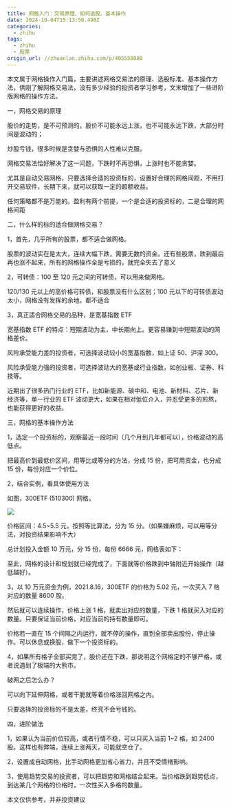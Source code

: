 ```yaml
---
title: 网格入门：交易原理、如何选股、基本操作
date: 2024-10-04T15:13:50.498Z
categories:
  - zhihu
tags:
  - zhihu
  - 股票
origin_url: //zhuanlan.zhihu.com/p/405558080
---
```

本文属于网格操作入门篇，主要讲述网格交易法的原理、选股标准、基本操作方法，供刚了解网格交易法，没有多少经验的投资者学习参考，文末增加了一些进阶版网格的操作方法。

一，网格交易的原理

股价的走势，是不可预测的，股价不可能永远上涨，也不可能永远下跌，大部分时间是波动的；

炒股亏钱，很多时候是贪婪与恐惧的人性难以克服。

网格交易法恰好解决了这一问题，下跌时不再恐惧，上涨时也不能贪婪。

尤其是自动交易网格，只要选择合适的投资标的，设置好合理的网格间距，不用打开交易软件，长期下来，就可以获取一定的超额收益。

任何策略都不是万能的。盈利有两个前提，一个是合适的投资标的，二是合理的网格间距

二，什么样的标的适合做网格交易？

1，首先，几乎所有的股票，都不适合做网格。

股票的波动实在是太大，连续大幅下跌，需要无数的资金。还有些股票，跌到最后再也涨不起来，所有的网格操作全是亏损的，就完全失去了意义

2，可转债：100 至 120 元之间的可转债，可以用来做网格。

120/130 元以上的高价格可转债，和股票没有什么区别；100 元以下的可转债波动太小，网格没有发挥的余地，都不适合

3，真正适合网格交易的品种，是宽基指数 ETF

宽基指数 ETF 的特点：短期波动为主，中长期向上。更容易赚到中短期波动的网格差价。

风险承受能力差的投资者，可选择波动较小的宽基指数，如上证 50、沪深 300。

风险承受能力强的投资者，可选择波动大的宽基或行业指数，如创业板、证券、科技等。

近期出了很多热门行业的 ETF，比如新能源、碳中和、电池、新材料、芯片、新经济等，单一行业的 ETF 波动更大，如果在相对低位介入，并忍受更多的煎熬，也能获得更好的收益。

三，网格的基本操作方法

1，选定一个投资标的，观察最近一段时间（几个月到几年都可以），价格波动的高低点。

把最高价到最低价区间，用等比或等分的方法，分成 15 份，把可用资金，也分成 15 份，每份对应一个价位。

2，结合实例，看具体使用方法

如图，300ETF (510300) 网格。

![](https://pic3.zhimg.com/v2-8c7600b6188275356902d43fd3bfe01e_b.jpg)

价格区间：4.5\~5.5 元，按照等比算法，分为 15 分。（如果嫌麻烦，可以用等分法，对投资结果影响不大）

总计划投入金额 10 万元，分 15 份，每份 6666 元，网格表如下：

至此，网格的设计和规划就已经完成了，下面就等价格跌到中轴附近开始操作（越低越好）。

3，以 10 万元资金为例，2021.8.16，300ETF 的价格为 5.02 元，一次买入 7 格对应的数量 8600 股。

然后就可以连续操作，价格上涨 1 格，就卖出对应的数量，下跌 1 格就买入对应的数量。只要保证当前价格，对应当前的持有数量即可。

价格若一直在 15 个间隔之内运行，就不停的操作，直到全部卖出股份，停止操作。可以休息或换股，做下一个投资标的。

4，如果所有格子全部买完了，股价还在下跌，那说明这个网格定的不够严格，或者说遇到了极端的大熊市。

破网之后怎么办？

可以向下延伸网格，或者干脆就等着价格涨回网格之内。

只要选择的投资标的不是太差，终究不会亏钱的。

四，进阶做法

1，如果认为当前价位较高，或者行情不稳，可以只买入当前 1\~2 格，如 2400 股。这样也有弊端，连续上涨两天，可能就空仓了。

2，设置成自动网格，比手动网格更加省心省力，并且不受情绪影响。

3，使用趋势交易的投资者，可以把趋势和网格结合起来。当价格跌到趋势低点，到达某几个网格的价格时，一次性买入多格的数量。

本文仅供参考，并非投资建议

